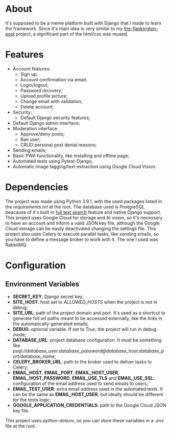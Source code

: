 # About

It's supposed to be a meme platform built with Django that I made to learn the framework. Since it's main idea is very similar to my [the-flaskington-post](https://github.com/rafael-frs-a/the-flaskington-post) project, a significant part of the html/css was reused.

# Features

- Account features:
  - Sign up;
  - Account confirmation via email;
  - Login/logout;
  - Password recovery;
  - Upload profile picture;
  - Change email with validation;
  - Delete account;
- Security:
  - Default Django security features;
- Default Django admin interface;
- Moderation interface:
  - Approve/deny posts;
  - Ban user;
  - CRUD personal post denial reasons;
- Sending emails;
- Basic PWA functionality, like installing and offline page;
- Automated tests using Pytest-Django;
- Automatic image tagging/text-extraction using Google Cloud Vision.

# Dependencies

The project was made using Python 3.9.1, with the used packages listed in the *requirements.txt* at the root.
The database used is PostgreSQL beacause of it's built in [full text search](https://docs.djangoproject.com/en/3.2/ref/contrib/postgres/search/) feature and native Django support.
This project uses Google Cloud for storage and AI vision, so it's necessary to have an account and inform a valid JSON key file, although the Google Cloud storage can be easily deactivated changing the settings file.
This project also uses Celery to execute parallel tasks, like sending emails, so you have to define a message broker to work with it. The one I used was RabbitMQ.

# Configuration

## Environment Variables

- **SECRET_KEY**: Django secret key;
- **SITE_HOST**: host set to *ALLOWED_HOSTS* when the project is not in debug;
- **SITE_URL**: path of the project domain and port. It's used as a shortcut to generate full url paths meant to be accessed externally, like the links in the automatically-generated emails;
- **DEBUG**: optional variable. If set to *True*, the project will run in debug mode;
- **DATABASE_URL**: project database configuration. It must be something like *psql://database_user:database_password@database_host:database_port/database_name*;
- **CELERY_BROKER_URL**: path to the broker used to deliver tasks to Celery;
- **EMAIL_HOST**, **EMAIL_PORT**, **EMAIL_HOST_USER**, **EMAIL_HOST_PASSWORD**, **EMAIL_USE_TLS** and **EMAIL_USE_SSL**: configuration of the email address used to send emails to users;
- **EMAIL_TEST_USER**: extra email address used in the automated tests. It can be the same as **EMAIL_HOST_USER**, but ideally should be different for the tests logic;
- **GOOGLE_APPLICATION_CREDENTIALS**: path to the Google Cloud JSON key file.

This project uses *python-dotenv*, so you can store these variables in a *.env* file at the root.
